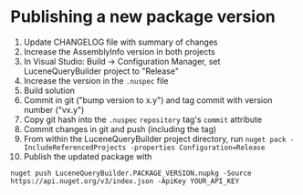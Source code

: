 Publishing a new package version
================================

1. Update CHANGELOG file with summary of changes
2. Increase the AssemblyInfo version in both projects
3. In Visual Studio: Build -> Configuration Manager, set LuceneQueryBuilder project to "Release"
4. Increase the version in the `.nuspec` file
5. Build solution
6. Commit in git ("bump version to x.y") and tag commit with version number ("vx.y")
7. Copy git hash into the `.nuspec` `repository` tag's `commit` attribute
8. Commit changes in git and push (including the tag)
9. From within the LuceneQueryBuilder project directory, run `nuget pack -IncludeReferencedProjects -properties Configuration=Release`
10. Publish the updated package with

```
nuget push LuceneQueryBuilder.PACKAGE_VERSION.nupkg -Source https://api.nuget.org/v3/index.json -ApiKey YOUR_API_KEY
```